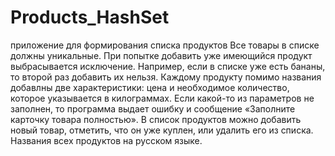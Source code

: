 # Products_HashSet
приложение для формирования списка продуктов
Все товары в списке должны уникальные. При попытке добавить уже имеющийся продукт выбрасывается исключение. 
Например, если в списке уже есть бананы, то второй раз добавить их нельзя.
Каждому продукту помимо названия добавлны две характеристики: цена и необходимое количество, которое указывается в килограммах.
Если какой-то из параметров не заполнен, то программа выдает ошибку и сообщение «Заполните карточку товара полностью».
В список продуктов можно добавить новый товар, отметить, что он уже куплен, или удалить его из списка.
Названия всех продуктов на русском языке.
